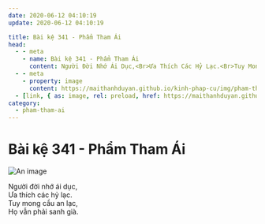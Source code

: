 ```yaml
---
date: 2020-06-12 04:10:19
update: 2020-06-12 04:10:19

title: Bài kệ 341 - Phẩm Tham Ái
head:
  - - meta
    - name: Bài kệ 341 - Phẩm Tham Ái
      content: Người Đời Nhớ Ái Dục,<Br>Ưa Thích Các Hỷ Lạc.<Br>Tuy Mong Cầu An Lạc,<Br>Họ Vẫn Phải Sanh Già.<Br>
  - - meta
    - property: image
      content: https://maithanhduyan.github.io/kinh-phap-cu/img/pham-tham-ai/pham-tham-ai-341.jpg
  - [link, { as: image, rel: preload, href: https://maithanhduyan.github.io/kinh-phap-cu/img/pham-tham-ai/pham-tham-ai-341.jpg }]
category:
  - pham-tham-ai
---
```


# Bài kệ 341 - Phẩm Tham Ái

![An image](/img/pham-tham-ai/pham-tham-ai-341.jpg)

Người đời nhớ ái dục,<br>Ưa thích các hỷ lạc.<br>Tuy mong cầu an lạc,<br>Họ vẫn phải sanh già.<br>
